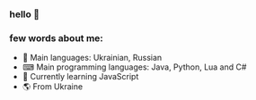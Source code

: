 ### hello 👋

### few words about me: 
  - 💬 Main languages: Ukrainian, Russian
  - ⌨ Main programming languages: Java, Python, Lua and C#
  - 🌱 Currently learning JavaScript
  - 🌎 From Ukraine
